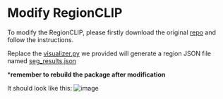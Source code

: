 # Modify RegionCLIP

To modify the RegionCLIP, please firstly download the original [repo](https://github.com/microsoft/RegionCLIP) and follow the instructions.


Replace the [visualizer.py](https://github.com/wrencanfly/masked-style-transfer/blob/main/RegionCLIP/visualizer.py) we provided will generate a region JSON file named [seg_results.json](https://github.com/wrencanfly/masked-style-transfer/blob/main/RegionCLIP/seg_results.json)


***remember to rebuild the package after modification**

It should look like this:
![image](https://github.com/wrencanfly/masked-style-transfer/assets/56505931/1d367a7a-97b5-4b7c-b38b-1c0fb605514d)

